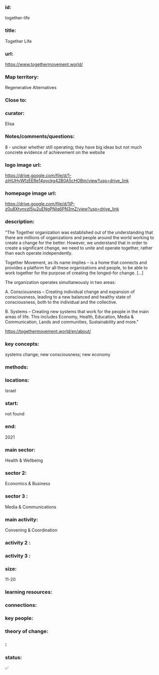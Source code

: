 ### id: 
  together-life
### title: 
  Together Life
### url: 
  https://www.togethermovement.world/
### Map territory: 
  Regenerative Alternatives
### Close to: 
  
### curator: 
  Elisa
### Notes/comments/questions: 
  8 - unclear whether still operating; they have big ideas but not much concrete evidence of achievement on the website
### logo image url: 
  https://drive.google.com/file/d/1-ziHUHyWfzEERe14qyckg42B0A5cHOBm/view?usp=drive_link
### homepage image url: 
  https://drive.google.com/file/d/1iP-z0u8XtvnvzI5ju2uENgPNIq6PN3mZ/view?usp=drive_link
### description: 
  "The Together organization was established out of the understanding that there are millions of organizations and people around the world working to create a change for the better. However, we understand that in order to create a significant change, we need to unite and operate together, rather than each operate independently.

Together Movement, as its name implies – is a home that connects and provides a platform for all these organizations and people, to be able to work together for the purpose of creating the longed-for change. [...]

The organization operates simultaneously in two areas:

A. Consciousness – Creating individual change and expansion of consciousness,  leading to a new balanced and healthy state of consciousness, both to the individual and the collective.

B. Systems – Creating new systems that work for the people in the main areas of life. This includes Economy, Health, Education, Media & Communication, Lands and communities, Sustainability and more."

https://togethermovement.world/en/about/
### key concepts: 
  systems change; new consciousness; new economy
### methods: 
  
### locations: 
  Israel
### start: 
  not found
### end: 
  2021
### main sector: 
  Health & Wellbeing
### sector 2: 
  Economics & Business
### sector 3 : 
  Media & Communications
### main activity: 
  Convening & Coordination
### activity 2 : 
  
### activity 3 : 
  
### size: 
  11-20
### learning resources: 
  
### connections: 
  
### key people: 
  
### theory of change: 
  
### : 
  
### status: 
  ✅
